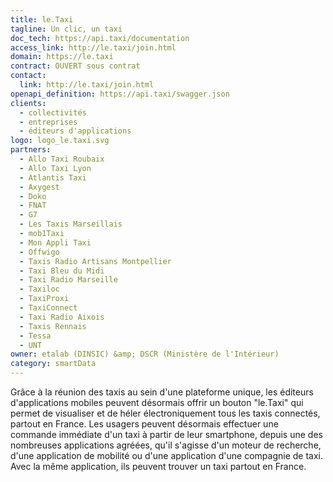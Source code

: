 ```yaml
---
title: le.Taxi
tagline: Un clic, un taxi
doc_tech: https://api.taxi/documentation
access_link: http://le.taxi/join.html
domain: https://le.taxi
contract: OUVERT sous contrat
contact:
  link: http://le.taxi/join.html
openapi_definition: https://api.taxi/swagger.json
clients:
  - collectivités
  - entreprises
  - éditeurs d'applications
logo: logo_le.taxi.svg
partners:
  - Allo Taxi Roubaix
  - Allo Taxi Lyon
  - Atlantis Taxi
  - Axygest
  - Doko
  - FNAT
  - G7
  - Les Taxis Marseillais
  - mob1Taxi
  - Mon Appli Taxi
  - Offwigo
  - Taxis Radio Artisans Montpellier
  - Taxi Bleu du Midi
  - Taxi Radio Marseille
  - Taxiloc
  - TaxiProxi
  - TaxiConnect
  - Taxi Radio Aixois
  - Taxis Rennais
  - Tessa
  - UNT
owner: etalab (DINSIC) &amp; DSCR (Ministère de l'Intérieur)
category: smartData
---
```


Grâce à la réunion des taxis au sein d'une plateforme unique, les éditeurs d'applications mobiles peuvent désormais offrir un bouton "le.Taxi" qui permet de visualiser et de héler électroniquement tous les taxis connectés, partout en France. Les usagers peuvent désormais effectuer une commande immédiate d'un taxi à partir de leur smartphone, depuis une des nombreuses applications agréées, qu'il s'agisse d'un moteur de recherche, d'une application de mobilité ou d'une application d'une compagnie de taxi. Avec la même application, ils peuvent trouver un taxi partout en France.
